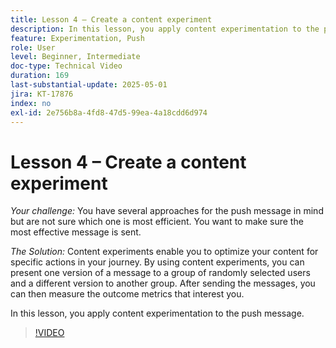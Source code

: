 ```yaml
---
title: Lesson 4 – Create a content experiment
description: In this lesson, you apply content experimentation to the push message.
feature: Experimentation, Push
role: User
level: Beginner, Intermediate
doc-type: Technical Video
duration: 169
last-substantial-update: 2025-05-01
jira: KT-17876
index: no
exl-id: 2e756b8a-4fd8-47d5-99ea-4a18cdd6d974
---
```

# Lesson 4 – Create a content experiment

*Your challenge:* You have several approaches for the push message in mind but are not sure which one is most efficient. You want to make sure the most effective message is sent. 

*The Solution:* Content experiments enable you to optimize your content for specific actions in your journey. By using content experiments, you can present one version of a message to a group of randomly selected users and a different version to another group. After sending the messages, you can then measure the outcome metrics that interest you.

In this lesson, you apply content experimentation to the push message.

>[!VIDEO](https://video.tv.adobe.com/v/3457924/?learn=on&enablevpops)
